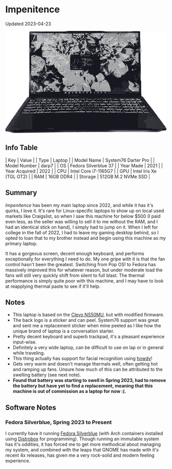 # Impenitence

Updated 2023-04-23

![System76 Darter Pro Laptop from the front](../public/images/devices/impenitence.png)

## Info Table

| Key           | Value                       |
| Type          | Laptop                      |
| Model Name    | System76 Darter Pro         |
| Model Number  | darp7                       |
| OS            | Fedora Silverblue 37        |
| Year Made     | 2021                        |
| Year Acquired | 2022                        |
| CPU           | Intel Core i7-1165G7        |
| GPU           | Intel Iris Xe (TGL GT2)     |
| RAM           | 16GB DDR4                   |
| Storage       | 512GB M.2 NVMe SSD          |

## Summary

*Impenitence* has been my main laptop since 2022, and while it has it's quirks, I love it. It's rare for Linux-specific laptops to show up on local used markets like Craigslist, so when I saw this machine for below $500 (I paid even less, as the seller was willing to sell it to me without the RAM, and I had an identical stick on hand), I simply had to jump on it. When I left for college in the fall of 2022, I had to leave my gaming desktop behind, so I opted to loan that to my brother instead and begin using this machine as my primary laptop.

It has a gorgeous screen, decent enough keyboard, and performs exceptionally for everything I need to do. My one gripe with it is that the fan control hasn't been the greatest. Switching from Pop OS! to Fedora has massively improved this for whatever reason, but under moderate load the fans will still very quickly shift from silent to full blast. The thermal performance is simply quite poor with this machine, and I may have to look at reapplying thermal paste to see if it'll help.

## Notes

- This laptop is based on the [Clevo NS50MU](https://laptopwithlinux.com/product/clevo-ns50mu/), but with modified firmware.
- The back logo is a sticker and can peel. System76 support was great and sent me a replacement sticker when mine peeled as I like how the unique brand of laptop is a conversation starter.
- Pretty decent keyboard and superb trackpad, it's a pleasant experience input-wise.
- Definitely a very wide laptop, can be difficult to use on lap or in general while traveling.
- This thing actually has support for facial recognition using [howdy](https://github.com/boltgolt/howdy)!
- Gets very warm and doesn't manage thermals well, often getting hot and ramping up fans. Unsure how much of this can be attributed to the swelling battery (see next note).
- **Found that battery was starting to swell in Spring 2023, had to remove the battery but have yet to find a replacement, meaning that this machine is out of commission as a laptop for now :(.**

## Software Notes

### Fedora Silverblue, Spring 2023 to Present

I currently have it running [Fedora Silverblue](https://silverblue.fedoraproject.org/) (with Arch containers installed using [Distrobox](https://github.com/89luca89/distrobox) for programming). Though running an immutable system has it's oddities, it has forced me to get more methodical about managing my system, and combined with the leaps that GNOME has made with it's recent 4x releases, has given me a very rock-solid and modern feeling experience.